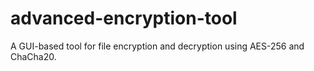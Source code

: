 # advanced-encryption-tool
 A GUI-based tool for file encryption and decryption using AES-256 and ChaCha20.
